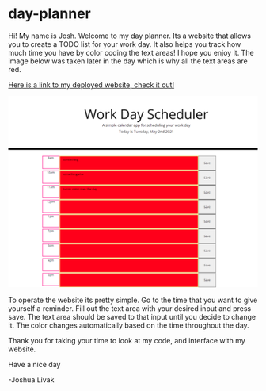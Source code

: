 # day-planner
Hi! My name is Josh. Welcome to my day planner. Its a website that allows you to create a TODO list for your work day. It also helps you track how much time you have by color coding the text areas! I hope you enjoy it. The image below was taken later in the day which is why all the text areas are red. 

[Here is a link to my deployed website, check it out!](https://sand-ito.github.io/day-planner/)

![image of my website](./assets/images/website.png)

To operate the website its pretty simple. Go to the time that you want to give yourself a reminder. Fill out the text area with your desired input and press save. The text area should be saved to that input until you decide to change it.
The color changes automatically based on the time throughout the day.

Thank you for taking your time to look at my code, and interface with my website. 

Have a nice day

-Joshua Livak
